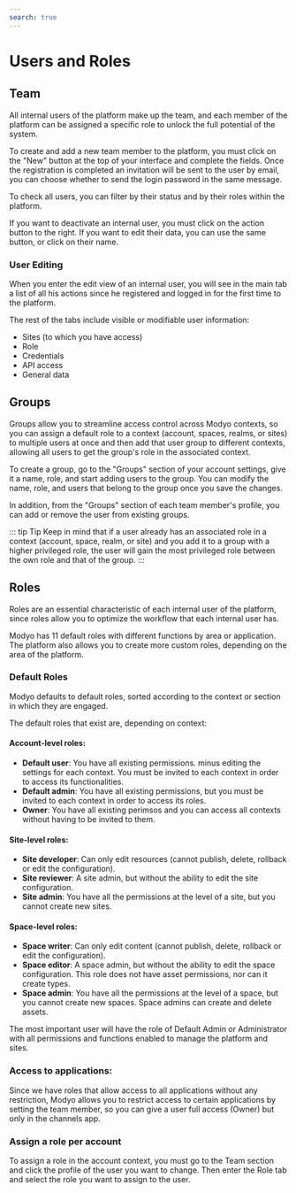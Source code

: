 ```yaml
---
search: true
---
```


# Users and Roles

## Team

All internal users of the platform make up the team, and each member of the platform can be assigned a specific role to unlock the full potential of the system.

To create and add a new team member to the platform, you must click on the "New" button at the top of your interface and complete the fields. Once the registration is completed an invitation will be sent to the user by email, you can choose whether to send the login password in the same message.

To check all users, you can filter by their status and by their roles within the platform.

If you want to deactivate an internal user, you must click on the action button to the right. If you want to edit their data, you can use the same button, or click on their name.

### User Editing

When you enter the edit view of an internal user, you will see in the main tab a list of all his actions since he registered and logged in for the first time to the platform.

The rest of the tabs include visible or modifiable user information:

- Sites (to which you have access)
- Role
- Credentials
- API access
- General data

## Groups

Groups allow you to streamline access control across Modyo contexts, so you can assign a default role to a context (account, spaces, realms, or sites) to multiple users at once and then add that user group to different contexts, allowing all users to get the group's role in the associated context.

To create a group, go to the "Groups" section of your account settings, give it a name, role, and start adding users to the group. You can modify the name, role, and users that belong to the group once you save the changes.

In addition, from the "Groups" section of each team member's profile, you can add or remove the user from existing groups.

::: tip Tip
Keep in mind that if a user already has an associated role in a context (account, space, realm, or site) and you add it to a group with a higher privileged role, the user will gain the most privileged role between the own role and that of the group.
:::

## Roles

Roles are an essential characteristic of each internal user of the platform, since roles allow you to optimize the workflow that each internal user has.

Modyo has 11 default roles with different functions by area or application. The platform also allows you to create more custom roles, depending on the area of the platform.

### Default Roles

Modyo defaults to default roles, sorted according to the context or section in which they are engaged.

The default roles that exist are, depending on context:

#### Account-level roles:

- **Default user**: You have all existing permissions. minus editing the settings for each context. You must be invited to each context in order to access its functionalities.
- **Default admin**: You have all existing permissions, but you must be invited to each context in order to access its roles.
- **Owner**: You have all existing perimsos and you can access all contexts without having to be invited to them.

#### Site-level roles:

- **Site developer**: Can only edit resources (cannot publish, delete, rollback or edit the configuration).
- **Site reviewer**: A site admin, but without the ability to edit the site configuration.
- **Site admin**: You have all the permissions at the level of a site, but you cannot create new sites.

#### Space-level roles:

- **Space writer**: Can only edit content (cannot publish, delete, rollback or edit the configuration).
- **Space editor**: A space admin, but without the ability to edit the space configuration. This role does not have asset permissions, nor can it create types.
- **Space admin**: You have all the permissions at the level of a space, but you cannot create new spaces. Space admins can create and delete assets.

The most important user will have the role of Default Admin or Administrator with all permissions and functions enabled to manage the platform and sites.

### Access to applications:
Since we have roles that allow access to all applications without any restriction, Modyo allows you to restrict access to certain applications by setting the team member, so you can give a user full access (Owner) but only in the channels app.

### Assign a role per account

To assign a role in the account context, you must go to the Team section and click the profile of the user you want to change. Then enter the Role tab and select the role you want to assign to the user.

